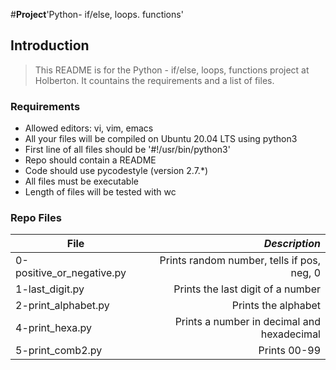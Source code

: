 #**Project**'Python- if/else, loops. functions'

## Introduction
> This README is for the Python - if/else, loops, functions project at Holberton. It countains the requirements and a list of files.

### Requirements
- Allowed editors: vi, vim, emacs
- All your files will be compiled on Ubuntu 20.04 LTS using python3
- First line of all files should be '#!/usr/bin/python3'
- Repo should contain a README
- Code should use pycodestyle (version 2.7.*)
- All files must be executable
- Length of files will be tested with wc

### Repo Files
| **File** | *__Description__* |
|----------|----------------:|
|0-positive_or_negative.py| Prints random number, tells if pos, neg, 0|
|1-last_digit.py| Prints the last digit of a number|
|2-print_alphabet.py| Prints the alphabet|
|4-print_hexa.py|Prints a number in decimal and hexadecimal|
|5-print_comb2.py|Prints 00-99|
